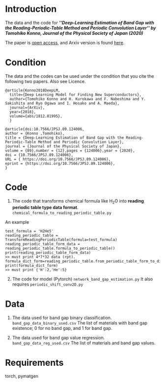 # Introduction

The data and the code for ***''Deep-Learning Estimation of Band Gap with the Reading-Periodic-Table Method and Periodic Convolution Layer'' by Tomohiko Konno, Journal of the Physical Society of Japan (2020)***

The paper is [open access](https://doi.org/10.7566/JPSJ.89.124006), and Arxiv version is found [here](https://arxiv.org/abs/1912.05916).

# Condition
The data and the codes can be used under the condition that you cite the following two papers. Also see Licence.

```
@article{Konno2018DeepLM,
  title={Deep Learning Model for Finding New Superconductors},
  author={Tomohiko Konno and H. Kurokawa and F. Nabeshima and Y. Sakishita and Ryo Ogawa and I. Hosako and A. Maeda},
  journal={ArXiv},
  year={2018},
  volume={abs/1812.01995},
  }
```

``` 
@article{doi:10.7566/JPSJ.89.124006,
author = {Konno ,Tomohiko},
title = {Deep-Learning Estimation of Band Gap with the Reading-Periodic-Table Method and Periodic Convolution Layer},
journal = {Journal of the Physical Society of Japan},
volume = {89},number = {12},pages = {124006},year = {2020},
doi = {10.7566/JPSJ.89.124006},
URL = { https://doi.org/10.7566/JPSJ.89.124006},
eprint = {https://doi.org/10.7566/JPSJ.89.124006},
}
```



# Code

1. The code that transforms chemical formula like H<sub>2</sub>O into **reading periodic table type data format**.
   ```chemical_formula_to_reading_periodic_table.py```

An example
```
test_formula = 'H2He5'
reading_periodic_table = TransformReadingPeriodicTable(formula=test_formula)
reading_periodic_table_form_data = reading_periodic_table.formula_to_periodic_table()
print(reading_periodic_table_form_data)
>> must print 4*7*32 data (rpt).
formula_dict_form=reading_periodic_table.from_periodic_table_form_to_dict_form(reading_periodic_table_form_data)
print(formula_dict_form)
>> must print {'H':2,'He':5}
```

2. The code for model (Pytorch)
    ```network_band_gap_estimation.py```
It also requires `periodic_shift_conv2D.py`

# Data

1. The data used for band gap binary classification.
    ```band_gap_data_binary_used.csv```
    The list of materials with band gap existence; 0 for no band gap, and 1 for band gap.
   
1. The data used for band gap value regression.
    ```band_gap_data_reg_used.csv```
    The list of materials and band gap values.


# Requirements

torch, pymatgen
